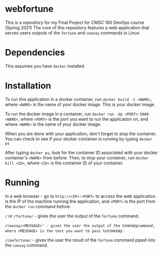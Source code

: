 # webfortune

This is a repository for my Final Project for CMSC 190 DevOps course (Spring 2021)
The core of this repository features a web application that serves users outputs of the `fortune` and `cowsay` commands in Linux.

# Dependencies

This assumes you have `docker` installed.

# Installation

To run this application in a docker container, run `docker build -t <NAME>`, where `<NAME>` is the name of your docker image. This is your docker image.

To run the docker image in a container, run `docker run -dp <PORT>:5000 <NAME>`, where `<PORT>` is the port you want to run the application on, and where `<NAME>` is the name of your docker image.

When you are done with your application, don't forget to stop the container. You can check to see if your docker container is running by typing `docker ps`

After typing `docker ps`, look for the container ID associated with your docker container's `<NAME>` from before. Then, to stop your container, run `docker kill <ID>`, where `<ID>` is the container ID of your container.

# Running

In a web browser - go to `http://<IP>:<PORT>` to access the web application. <IP> is the IP of the machine running the application, and `<PORT>` is the port from the `docker run` command before.

`/` or `/fortune/` - gives the user the output of the `fortune` command.

`/cowsay/<MESSAGE>' - gives the user the output of the `cowsay` command, where <MESSAGE> is the text you want to pass to `cowsay`.

`/cowfortune/` - gives the user the result of the `fortune` command piped into the `cowsay` command.


